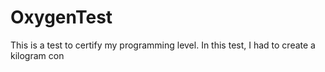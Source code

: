 # OxygenTest
This is a test to certify my programming level. In this test, I had to create a kilogram con            
